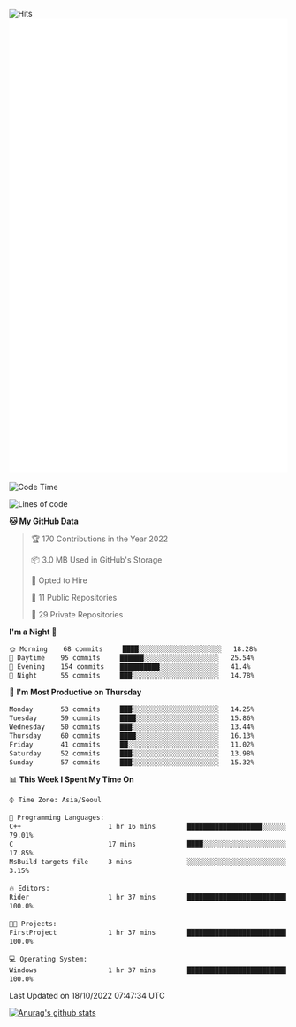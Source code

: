 ![Hits](https://hits.seeyoufarm.com/api/count/incr/badge.svg?url=https%3A%2F%2Fgithub.com%2Fkokose1234&count_bg=%2379C83D&title_bg=%23555555&icon=apple.svg&icon_color=%23E7E7E7&title=hits&edge_flat=false)
<br/>
![Metrics](https://github.com/kokose1234/kokose1234/blob/main/github-metrics.svg)

<!--START_SECTION:waka-->
![Code Time](http://img.shields.io/badge/Code%20Time-700%20hrs%2021%20mins-blue)

![Lines of code](https://img.shields.io/badge/From%20Hello%20World%20I%27ve%20Written-901%20Thousand%20lines%20of%20code-blue)

**🐱 My GitHub Data** 

> 🏆 170 Contributions in the Year 2022
 > 
> 📦 3.0 MB Used in GitHub's Storage 
 > 
> 💼 Opted to Hire
 > 
> 📜 11 Public Repositories 
 > 
> 🔑 29 Private Repositories  
 > 
**I'm a Night 🦉** 

```text
🌞 Morning    68 commits     ████░░░░░░░░░░░░░░░░░░░░░   18.28% 
🌆 Daytime    95 commits     ██████░░░░░░░░░░░░░░░░░░░   25.54% 
🌃 Evening    154 commits    ██████████░░░░░░░░░░░░░░░   41.4% 
🌙 Night      55 commits     ███░░░░░░░░░░░░░░░░░░░░░░   14.78%

```
📅 **I'm Most Productive on Thursday** 

```text
Monday       53 commits     ███░░░░░░░░░░░░░░░░░░░░░░   14.25% 
Tuesday      59 commits     ████░░░░░░░░░░░░░░░░░░░░░   15.86% 
Wednesday    50 commits     ███░░░░░░░░░░░░░░░░░░░░░░   13.44% 
Thursday     60 commits     ████░░░░░░░░░░░░░░░░░░░░░   16.13% 
Friday       41 commits     ██░░░░░░░░░░░░░░░░░░░░░░░   11.02% 
Saturday     52 commits     ███░░░░░░░░░░░░░░░░░░░░░░   13.98% 
Sunday       57 commits     ███░░░░░░░░░░░░░░░░░░░░░░   15.32%

```


📊 **This Week I Spent My Time On** 

```text
⌚︎ Time Zone: Asia/Seoul

💬 Programming Languages: 
C++                      1 hr 16 mins        ███████████████████░░░░░░   79.01% 
C                        17 mins             ████░░░░░░░░░░░░░░░░░░░░░   17.85% 
MsBuild targets file     3 mins              ░░░░░░░░░░░░░░░░░░░░░░░░░   3.15%

🔥 Editors: 
Rider                    1 hr 37 mins        █████████████████████████   100.0%

🐱‍💻 Projects: 
FirstProject             1 hr 37 mins        █████████████████████████   100.0%

💻 Operating System: 
Windows                  1 hr 37 mins        █████████████████████████   100.0%

```


 Last Updated on 18/10/2022 07:47:34 UTC
<!--END_SECTION:waka-->

[![Anurag's github stats](https://github-readme-stats.vercel.app/api?username=kokose1234&theme=dracula)](https://github.com/anuraghazra/github-readme-stats)



	

